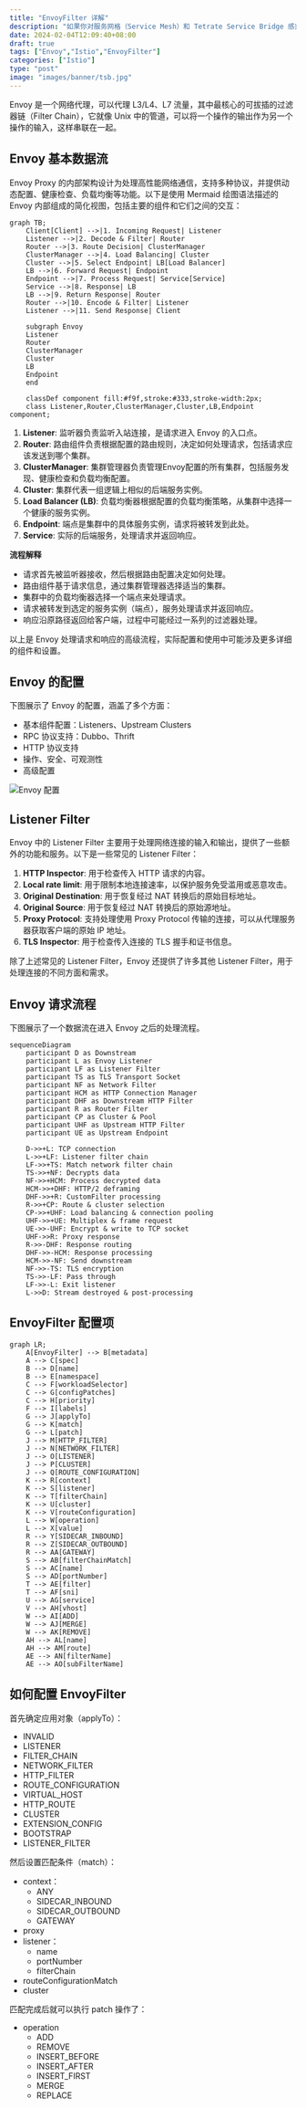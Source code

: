 ```yaml
---
title: "EnvoyFilter 详解"
description: "如果你对服务网格（Service Mesh）和 Tetrate Service Bridge 感兴趣，那么这篇文章可以解答你心中很多疑惑。"
date: 2024-02-04T12:09:40+08:00
draft: true
tags: ["Envoy","Istio","EnvoyFilter"]
categories: ["Istio"]
type: "post"
image: "images/banner/tsb.jpg"
---
```


Envoy 是一个网络代理，可以代理 L3/L4、L7 流量，其中最核心的可拔插的过滤器链（Filter Chain），它就像 Unix 中的管道，可以将一个操作的输出作为另一个操作的输入，这样串联在一起。

## Envoy 基本数据流

Envoy Proxy 的内部架构设计为处理高性能网络通信，支持多种协议，并提供动态配置、健康检查、负载均衡等功能。以下是使用 Mermaid 绘图语法描述的 Envoy 内部组成的简化视图，包括主要的组件和它们之间的交互：

```mermaid
graph TB;
    Client[Client] -->|1. Incoming Request| Listener
    Listener -->|2. Decode & Filter| Router
    Router -->|3. Route Decision| ClusterManager
    ClusterManager -->|4. Load Balancing| Cluster
    Cluster -->|5. Select Endpoint| LB[Load Balancer]
    LB -->|6. Forward Request| Endpoint
    Endpoint -->|7. Process Request| Service[Service]
    Service -->|8. Response| LB
    LB -->|9. Return Response| Router
    Router -->|10. Encode & Filter| Listener
    Listener -->|11. Send Response| Client

    subgraph Envoy
    Listener
    Router
    ClusterManager
    Cluster
    LB
    Endpoint
    end

    classDef component fill:#f9f,stroke:#333,stroke-width:2px;
    class Listener,Router,ClusterManager,Cluster,LB,Endpoint component;
```

1. **Listener**: 监听器负责监听入站连接，是请求进入 Envoy 的入口点。
2. **Router**: 路由组件负责根据配置的路由规则，决定如何处理请求，包括请求应该发送到哪个集群。
3. **ClusterManager**: 集群管理器负责管理Envoy配置的所有集群，包括服务发现、健康检查和负载均衡配置。
4. **Cluster**: 集群代表一组逻辑上相似的后端服务实例。
5. **Load Balancer (LB)**: 负载均衡器根据配置的负载均衡策略，从集群中选择一个健康的服务实例。
6. **Endpoint**: 端点是集群中的具体服务实例，请求将被转发到此处。
7. **Service**: 实际的后端服务，处理请求并返回响应。

**流程解释**

- 请求首先被监听器接收，然后根据路由配置决定如何处理。
- 路由组件基于请求信息，通过集群管理器选择适当的集群。
- 集群中的负载均衡器选择一个端点来处理请求。
- 请求被转发到选定的服务实例（端点），服务处理请求并返回响应。
- 响应沿原路径返回给客户端，过程中可能经过一系列的过滤器处理。

以上是 Envoy 处理请求和响应的高级流程，实际配置和使用中可能涉及更多详细的组件和设置。

## Envoy 的配置

下图展示了 Envoy 的配置，涵盖了多个方面：

- 基本组件配置：Listeners、Upstream Clusters
- RPC 协议支持：Dubbo、Thrift
- HTTP 协议支持
- 操作、安全、可观测性
- 高级配置

![Envoy 配置](envoy-config.svg)

## Listener Filter


Envoy 中的 Listener Filter 主要用于处理网络连接的输入和输出，提供了一些额外的功能和服务。以下是一些常见的 Listener Filter：

1. **HTTP Inspector**: 用于检查传入 HTTP 请求的内容。
2. **Local rate limit**: 用于限制本地连接速率，以保护服务免受滥用或恶意攻击。
3. **Original Destination**: 用于恢复经过 NAT 转换后的原始目标地址。
4. **Original Source**: 用于恢复经过 NAT 转换后的原始源地址。
5. **Proxy Protocol**: 支持处理使用 Proxy Protocol 传输的连接，可以从代理服务器获取客户端的原始 IP 地址。
6. **TLS Inspector**: 用于检查传入连接的 TLS 握手和证书信息。

除了上述常见的 Listener Filter，Envoy 还提供了许多其他 Listener Filter，用于处理连接的不同方面和需求。

## Envoy 请求流程

下图展示了一个数据流在进入 Envoy 之后的处理流程。

```mermaid
sequenceDiagram
    participant D as Downstream
    participant L as Envoy Listener
    participant LF as Listener Filter
    participant TS as TLS Transport Socket
    participant NF as Network Filter
    participant HCM as HTTP Connection Manager
    participant DHF as Downstream HTTP Filter
    participant R as Router Filter
    participant CP as Cluster & Pool
    participant UHF as Upstream HTTP Filter
    participant UE as Upstream Endpoint

    D->>+L: TCP connection
    L->>+LF: Listener filter chain
    LF->>+TS: Match network filter chain
    TS->>+NF: Decrypts data
    NF->>+HCM: Process decrypted data
    HCM->>+DHF: HTTP/2 deframing
    DHF->>+R: CustomFilter processing
    R->>+CP: Route & cluster selection
    CP->>+UHF: Load balancing & connection pooling
    UHF->>+UE: Multiplex & frame request
    UE->>-UHF: Encrypt & write to TCP socket
    UHF->>R: Proxy response
    R->>-DHF: Response routing
    DHF->>-HCM: Response processing
    HCM->>-NF: Send downstream
    NF->>-TS: TLS encryption 
    TS->>-LF: Pass through
    LF->>-L: Exit listener
    L->>D: Stream destroyed & post-processing
```



## EnvoyFilter 配置项

```mermaid
graph LR;
    A[EnvoyFilter] --> B[metadata]
    A --> C[spec]
    B --> D[name]
    B --> E[namespace]
    C --> F[workloadSelector]
    C --> G[configPatches]
    C --> H[priority]
    F --> I[labels]
    G --> J[applyTo]
    G --> K[match]
    G --> L[patch]
    J --> M[HTTP_FILTER]
    J --> N[NETWORK_FILTER]
    J --> O[LISTENER]
    J --> P[CLUSTER]
    J --> Q[ROUTE_CONFIGURATION]
    K --> R[context]
    K --> S[listener]
    K --> T[filterChain]
    K --> U[cluster]
    K --> V[routeConfiguration]
    L --> W[operation]
    L --> X[value]
    R --> Y[SIDECAR_INBOUND]
    R --> Z[SIDECAR_OUTBOUND]
    R --> AA[GATEWAY]
    S --> AB[filterChainMatch]
    S --> AC[name]
    S --> AD[portNumber]
    T --> AE[filter]
    T --> AF[sni]
    U --> AG[service]
    V --> AH[vhost]
    W --> AI[ADD]
    W --> AJ[MERGE]
    W --> AK[REMOVE]
    AH --> AL[name]
    AH --> AM[route]
    AE --> AN[filterName]
    AE --> AO[subFilterName]
```

## 如何配置 EnvoyFilter

首先确定应用对象（applyTo）：

- INVALID
- LISTENER
- FILTER_CHAIN
- NETWORK_FILTER
- HTTP_FILTER
- ROUTE_CONFIGURATION
- VIRTUAL_HOST
- HTTP_ROUTE
- CLUSTER
- EXTENSION_CONFIG
- BOOTSTRAP
- LISTENER_FILTER

然后设置匹配条件（match）：

- context：
  - ANY
  - SIDECAR_INBOUND
  - SIDECAR_OUTBOUND
  - GATEWAY
- proxy
- listener：
  - name
  - portNumber
  - filterChain
- routeConfigurationMatch
- cluster

匹配完成后就可以执行 patch 操作了：

- operation
  - ADD
  - REMOVE
  - INSERT_BEFORE
  - INSERT_AFTER
  - INSERT_FIRST
  - MERGE
  - REPLACE
